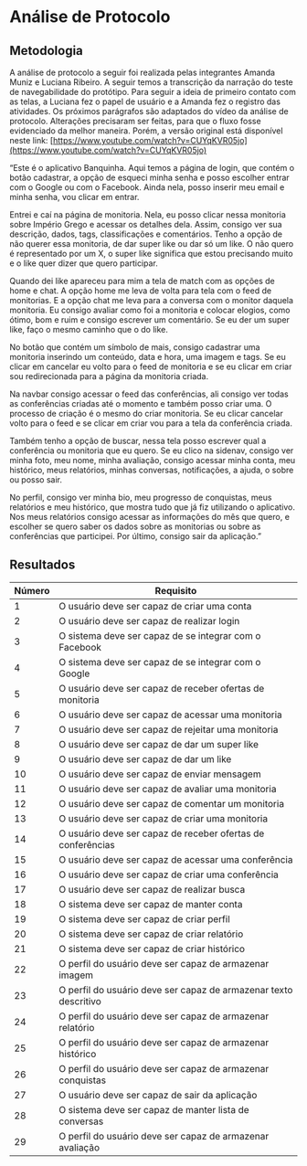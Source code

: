 # Análise de Protocolo

## Metodologia

A análise de protocolo a seguir foi realizada pelas integrantes Amanda Muniz e Luciana Ribeiro. A seguir temos a transcrição da narração do teste de navegabilidade do protótipo. Para seguir a ideia de primeiro contato com as telas, a Luciana fez o papel de usuário e a Amanda fez o registro das atividades. Os próximos parágrafos são adaptados do vídeo da análise de protocolo. Alterações precisaram ser feitas, para que o fluxo fosse evidenciado da melhor maneira. Porém, a versão original está disponível neste link: [https://www.youtube.com/watch?v=CUYqKVR05jo](https://www.youtube.com/watch?v=CUYqKVR05jo)

“Este é o aplicativo Banquinha. Aqui temos a página de login, que contém o botão cadastrar, a opção de esqueci minha senha e posso escolher entrar com o Google ou com o Facebook. Ainda nela, posso inserir meu email e minha senha, vou clicar em entrar.

Entrei e caí na página de monitoria. Nela, eu posso clicar nessa monitoria sobre Império Grego e acessar os detalhes dela. Assim, consigo ver sua descrição, dados, tags, classificações e comentários. Tenho a opção de não querer essa monitoria, de dar super like ou dar só um like. O não quero é representado por um X, o super like significa que estou precisando muito e o like quer dizer que quero participar.

Quando dei like apareceu para mim a tela de match com as opções de home e chat. A opção home me leva de volta para tela com o feed de monitorias. E a opção chat me leva para a conversa com o monitor daquela monitoria. Eu consigo avaliar como foi a monitoria e colocar elogios, como ótimo, bom e ruim e consigo escrever um comentário. Se eu der um super like, faço o mesmo caminho que o do like.

No botão que contém um símbolo de mais, consigo cadastrar uma monitoria inserindo um conteúdo, data e hora, uma imagem e tags. Se eu clicar em cancelar eu volto para o feed de monitoria e se eu clicar em criar sou redirecionada para a página da monitoria criada.

Na navbar consigo acessar o feed das conferências, ali consigo ver todas as conferências criadas até o momento e também posso criar uma. O processo de criação é o mesmo do criar monitoria. Se eu clicar cancelar volto para o feed e se clicar em criar vou para a tela da conferência criada.

Também tenho a opção de buscar, nessa tela posso escrever qual a conferência ou monitoria que eu quero. Se eu clico na sidenav, consigo ver minha foto, meu nome, minha avaliação, consigo acessar minha conta, meu histórico, meus relatórios, minhas conversas, notificações, a ajuda, o sobre ou posso sair.

No perfil, consigo ver minha bio, meu progresso de conquistas, meus relatórios e meu histórico, que mostra tudo que já fiz utilizando o aplicativo. Nos meus relatórios consigo acessar as informações do mês que quero, e escolher se quero saber os dados sobre as monitorias ou sobre as conferências que participei. Por último, consigo sair da aplicação.”

## Resultados

|Número|Requisito|
|------|---------|
|1|O usuário deve ser capaz de criar uma conta|
|2|O usuário deve ser capaz de realizar login|
|3|O sistema deve ser capaz de se integrar com o Facebook|
|4|O sistema deve ser capaz de se integrar com o Google|
|5|O usuário deve ser capaz de receber ofertas de monitoria|
|6|O usuário deve ser capaz de acessar uma monitoria|
|7|O usuário deve ser capaz de rejeitar uma monitoria|
|8|O usuário deve ser capaz de dar um super like|
|9|O usuário deve ser capaz de dar um like|
|10|O usuário deve ser capaz de enviar mensagem|
|11|O usuário deve ser capaz de avaliar uma monitoria|
|12|O usuário deve ser capaz de comentar um monitoria|
|13|O usuário deve ser capaz de criar uma monitoria|
|14|O usuário deve ser capaz de receber ofertas de conferências|
|15|O usuário deve ser capaz de acessar uma conferência|
|16|O usuário deve ser capaz de criar uma conferência|
|17|O usuário deve ser capaz de realizar busca|
|18|O sistema deve ser capaz de manter conta|
|19|O sistema deve ser capaz de criar perfil|
|20|O sistema deve ser capaz de criar relatório|
|21|O sistema deve ser capaz de criar histórico|
|22|O perfil do usuário deve ser capaz de armazenar imagem|
|23|O perfil do usuário deve ser capaz de armazenar texto descritivo|
|24|O perfil do usuário deve ser capaz de armazenar relatório|
|25|O perfil do usuário deve ser capaz de armazenar histórico|
|26|O perfil do usuário deve ser capaz de armazenar conquistas|
|27|O usuário deve ser capaz de sair da aplicação|
|28|O sistema deve ser capaz de manter lista de conversas|
|29|O perfil do usuário deve ser capaz de armazenar avaliação|
